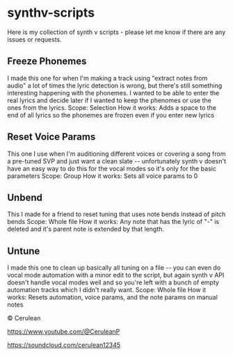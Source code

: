 # synthv-scripts

Here is my collection of synth v scripts - please let me know if there are any issues or requests.


## Freeze Phonemes
I made this one for when I'm making a track using "extract notes from audio" a lot of times the lyric detection is wrong, but there's still something interesting happening with the phonemes. I wanted to be able to enter the real lyrics and decide later if I wanted to keep the phenomes or use the ones from the lyrics. 
Scope: Selection
How it works: Adds a space to the end of all lyrics so the phonemes are frozen even if you enter new lyrics


## Reset Voice Params
This one I use when I'm auditioning different voices or covering a song from a pre-tuned SVP and just want a clean slate -- unfortunately synth v doesn't have an easy way to do this for the vocal modes so it's only for the basic parameters
Scope: Group
How it works: Sets all voice params to 0

## Unbend
This I made for a friend to reset tuning that uses note bends instead of pitch bends
Scope: Whole file
How it works: Any note that has the lyric of "-" is deleted and it's parent note is extended by that length. 

## Untune
I made this one to clean up basically all tuning on a file -- you can even do vocal mode automation with a minor edit to the script, but again synth v API doesn't handle vocal modes well and so you're left with a bunch of empty automation tracks which I didn't really want. 
Scope: Whole file
How it works: Resets automation, voice params, and the note params on manual notes



© Cerulean

https://www.youtube.com/@CeruleanP

https://soundcloud.com/cerulean12345

